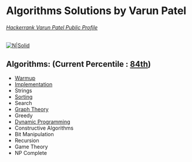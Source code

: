 # Algorithms Solutions by Varun Patel
###### [Hackerrank Varun Patel Public Profile](https://www.hackerrank.com/varun4)
[![N|Solid](https://hrcdn.net/hackerrank/assets/badges/badge-algo.png)](https://www.hackerrank.com/varun4)

## Algorithms: (Current Percentile : [84th](https://www.hackerrank.com/varun4))

- [Warmup](https://github.com/rainmaker490/hackerrank/tree/master/Algorithms/Warmup)
- [Implementation](https://github.com/rainmaker490/hackerrank/tree/master/Algorithms/Implementation)
- Strings
- [Sorting](https://github.com/rainmaker490/hackerrank/tree/master/Algorithms/Sorting)
- Search
- [Graph Theory](https://github.com/rainmaker490/hackerrank/tree/master/Algorithms/Graph%20Theory)
- Greedy
- [Dynamic Programming](https://github.com/rainmaker490/hackerrank/tree/master/Algorithms/Dynamic%20Programming)
- Constructive Algorithms
- Bit Manipulation
- Recursion
- Game Theory
- NP Complete

